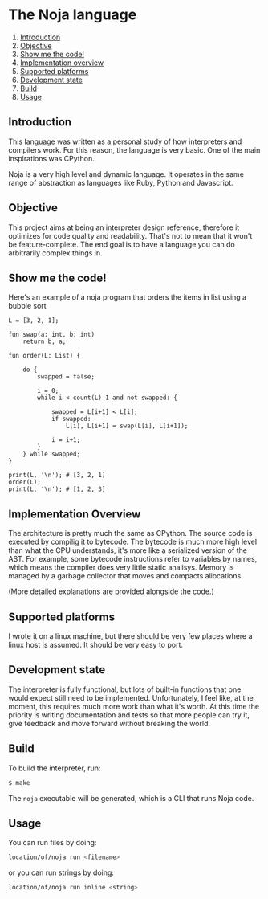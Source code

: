 # The Noja language
1. [Introduction](#introduction)
2. [Objective](#objective)
3. [Show me the code!](#show-me-the-code)
4. [Implementation overview](#implementation-overview)
5. [Supported platforms](#supported-platforms)
6. [Development state](#development-state)
7. [Build](#build)
8. [Usage](#usage)

## Introduction
This language was written as a personal study of how interpreters and compilers work. For this reason, the language is very basic. One of the main inspirations was CPython.

Noja is a very high level and dynamic language. It operates in the same range of abstraction as languages like Ruby, Python and Javascript. 

## Objective
This project aims at being an interpreter design reference, therefore it optimizes for code quality and readability. That's not to mean that it won't be feature-complete. The end goal is to have a language you can do arbitrarily complex things in.

## Show me the code!
Here's an example of a noja program that orders the items in list using a bubble sort
```
L = [3, 2, 1];

fun swap(a: int, b: int)
    return b, a;

fun order(L: List) {

    do {
        swapped = false;

        i = 0;
        while i < count(L)-1 and not swapped: {

            swapped = L[i+1] < L[i];
            if swapped:
                L[i], L[i+1] = swap(L[i], L[i+1]);
            
            i = i+1;
        }
    } while swapped;
}

print(L, '\n'); # [3, 2, 1]
order(L);
print(L, '\n'); # [1, 2, 3]
```

## Implementation Overview
The architecture is pretty much the same as CPython. The source code is executed by compilig it to bytecode. The bytecode is much more high level than what the CPU understands, it's more like a serialized version of the AST. For example, some bytecode instructions refer to variables by names, which means the compiler does very little static analisys. Memory is managed by a garbage collector that moves and compacts allocations.

(More detailed explanations are provided alongside the code.)

## Supported platforms
I wrote it on a linux machine, but there should be very few places where a linux host is assumed. It should be very easy to port.

## Development state
The interpreter is fully functional, but lots of built-in functions that one would expect still need to be implemented. Unfortunately, I feel like, at the moment, this requires much more work than what it's worth. At this time the priority is writing documentation and tests so that more people can try it, give feedback and move forward without breaking the world.

## Build
To build the interpreter, run:
```sh
$ make
```
The `noja` executable will be generated, which is a CLI that runs Noja code.

## Usage
You can run files by doing:
```sh
location/of/noja run <filename>
```

or you can run strings by doing:
```sh
location/of/noja run inline <string>
```
